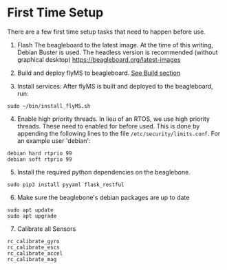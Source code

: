 # First Time Setup

There are a few first time setup tasks that need to happen before use.

1. Flash The beagleboard to the latest image. At the time of this writing, Debian Buster is used. The headless
version is recommended (without graphical desktop) https://beagleboard.org/latest-images

2. Build and deploy flyMS to beagleboard. [See Build section](#build-environment)

3. Install services: After flyMS is built and deployed to the beagleboard, run:
```
sudo ~/bin/install_flyMS.sh
```

4. Enable high priority threads. In lieu of an RTOS, we use high priority threads. These need to enabled for before
used. This is done by appending the following lines to the file `/etc/security/limits.conf`.
For an example user 'debian':

```
debian hard rtprio 99
debian soft rtprio 99
```

5. Install the required python dependencies on the beaglebone.
```
sudo pip3 install pyyaml flask_restful
```

6. Make sure the beaglebone's debian packages are up to date
```
sudo apt update
sudo apt upgrade
```

7. Calibrate all Sensors

```
rc_calibrate_gyro
rc_calibrate_escs
rc_calibrate_accel
rc_calibrate_mag
```
